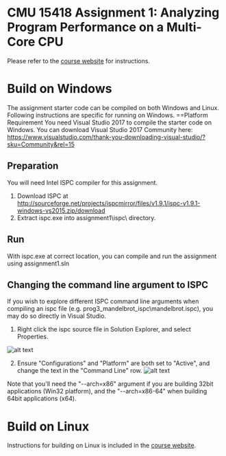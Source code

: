 CMU 15418 Assignment 1: Analyzing Program Performance on a Multi-Core CPU
=========================================================================

Please refer to the [course website](http://15418.courses.cs.cmu.edu/spring2016/article/3) for instructions.

# Build on Windows
The assignment starter code can be compiled on both Windows and Linux. Following instructions are specific for running on Windows.
==Platform Requirement
You need Visual Studio 2017 to compile the starter code on Windows. 
You can download Visual Studio 2017 Community here: https://www.visualstudio.com/thank-you-downloading-visual-studio/?sku=Community&rel=15
## Preparation
You will need Intel ISPC compiler for this assignment. 
1. Download ISPC at http://sourceforge.net/projects/ispcmirror/files/v1.9.1/ispc-v1.9.1-windows-vs2015.zip/download
2. Extract ispc.exe into assignment1\ispc\ directory.
## Run
With ispc.exe at correct location, you can compile and run the assignment using assignment1.sln
## Changing the command line argument to ISPC
If you wish to explore different ISPC command line arguments when compiling an ispc file (e.g. prog3_mandelbrot_ispc\mandelbrot.ispc), you may do so directly in Visual Studio.

1. Right click the ispc source file in Solution Explorer, and select Properties.

![alt text](https://github.com/tsinghua-15418/assignment1/raw/master/readme_figures/fig1.jpg "")

2. Ensure "Configurations" and "Platform" are both set to "Active", and change the text in the "Command Line" row.
![alt text](https://github.com/tsinghua-15418/assignment1/raw/master/readme_figures/fig2.jpg "")

Note that you'll need the "--arch=x86" argument if you are building 32bit applications (Win32 platform), and the "--arch=x86-64" when building 64bit applications (x64).

# Build on Linux
Instructions for building on Linux is included in the [course website](http://15418.courses.cs.cmu.edu/spring2016/article/3).
